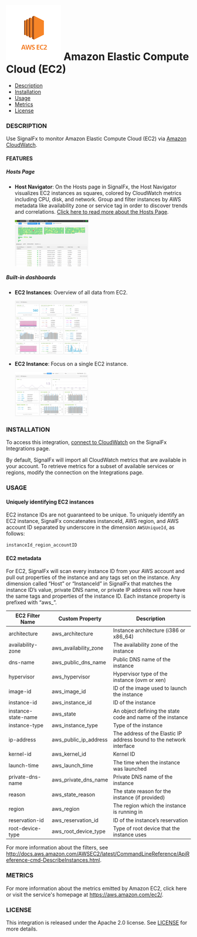 # ![](./img/integration_awsec2.png) Amazon Elastic Compute Cloud (EC2)

- [Description](#description)
- [Installation](#installation)
- [Usage](#usage)
- [Metrics](#metrics)
- [License](#license)

### DESCRIPTION

Use SignalFx to monitor Amazon Elastic Compute Cloud (EC2) via [Amazon CloudWatch](https://github.com/signalfx/integrations/tree/master/aws)[](sfx_link:aws). 

#### FEATURES

##### Hosts Page

- **Host Navigator**: On the Hosts page in SignalFx, the Host Navigator visualizes EC2 instances as squares, colored by CloudWatch metrics including CPU, disk, and network. Group and filter instances by AWS metadata like availability zone or service tag in order to discover trends and correlations. [Click here to read more about the Hosts Page](http://docs.signalfx.com/en/latest/built-in-content/infra-nav.html). 

  [<img src='./img/hosts_aws_instances.png' width=200px>](./img/hosts_aws_instances.png)

##### Built-in dashboards

- **EC2 Instances**: Overview of all data from EC2.
  
  [<img src='./img/dashboard_ec2_instances.png' width=200px>](./img/dashboard_ec2_instances.png)

- **EC2 Instance**: Focus on a single EC2 instance.
  
  [<img src='./img/dashboard_ec2_instance.png' width=200px>](./img/dashboard_ec2_instance.png)

### INSTALLATION

To access this integration, [connect to CloudWatch](https://github.com/signalfx/integrations/tree/master/aws)[](sfx_link:aws) on the SignalFx Integrations page. 

By default, SignalFx will import all CloudWatch metrics that are available in your account. To retrieve metrics for a subset of available services or regions, modify the connection on the Integrations page. 

### USAGE

#### Uniquely identifying EC2 instances

EC2 instance IDs are not guaranteed to be unique. To uniquely identify an EC2 instance, SignalFx concatenates instanceId, AWS region, and AWS account ID separated by underscore in the dimension `AWSUniqueId`, as follows:

    instanceId_region_accountID

#### EC2 metadata

For EC2, SignalFx will scan every instance ID from your AWS account and pull out properties of the instance and any tags set on the instance.  Any dimension called “Host” or “InstanceId” in SignalFx that matches the instance ID’s value, private DNS name, or private IP address will now have the same tags and properties of the instance ID.  Each instance property is prefixed with “aws_”.

| EC2 Filter Name	| Custom Property	| Description |
|-----------------|-----------------|-------------|
| architecture	| aws_architecture	| Instance architecture (i386 or x86_64) |
| availability-zone	| aws_availability_zone	| The availability zone of the instance |
| dns-name	| aws_public_dns_name	| Public DNS name of the instance |
| hypervisor	| aws_hypervisor	| Hypervisor type of the instance (ovm or xen)  |
| image-id	| aws_image_id	| ID of the image used to launch the instance |
| instance-id	| aws_instance_id	| ID of the instance |
| instance-state-name	| aws_state	| An object defining the state code and name of the instance |
| instance-type	| aws_instance_type	| Type of the instance |
| ip-address	| aws_public_ip_address	| The address of the Elastic IP address bound to the network interface |
| kernel-id	| aws_kernel_id	| Kernel ID |
| launch-time	| aws_launch_time	| The time when the instance was launched |
| private-dns-name	| aws_private_dns_name	| Private DNS name of the instance |
| reason	| aws_state_reason	| The state reason for the instance (if provided) |
| region	| aws_region	| The region which the instance is running in |
| reservation-id	| aws_reservation_id	| ID of the instance’s reservation |
| root-device-type	| aws_root_device_type	| Type of root device that the instance uses |

For more information about the filters, see http://docs.aws.amazon.com/AWSEC2/latest/CommandLineReference/ApiReference-cmd-DescribeInstances.html.

### METRICS

For more information about the metrics emitted by Amazon EC2, click here or visit the service's homepage at https://aws.amazon.com/ec2/.

### LICENSE

This integration is released under the Apache 2.0 license. See [LICENSE](./LICENSE) for more details.
